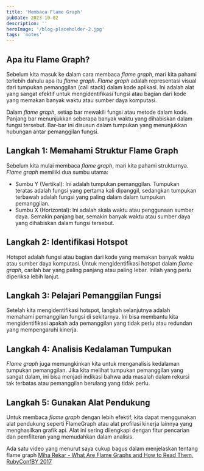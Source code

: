```yaml
---
title: 'Membaca Flame Graph'
pubDate: 2023-10-02
description: ''
heroImage: '/blog-placeholder-2.jpg'
tags: 'notes'
---
```


## Apa itu Flame Graph?

Sebelum kita masuk ke dalam cara membaca _flame graph_, mari kita pahami terlebih dahulu apa itu _flame graph_. _Flame graph_ adalah representasi visual dari tumpukan pemanggilan (call stack) dalam kode aplikasi. Ini adalah alat yang sangat efektif untuk mengidentifikasi fungsi atau bagian dari kode yang memakan banyak waktu atau sumber daya komputasi.

Dalam _flame graph_, setiap bar mewakili fungsi atau metode dalam kode. Panjang bar menunjukkan seberapa banyak waktu yang dihabiskan dalam fungsi tersebut. Bar-bar ini disusun dalam tumpukan yang menunjukkan hubungan antar pemanggilan fungsi.

## Langkah 1: Memahami Struktur Flame Graph

Sebelum kita mulai membaca _flame graph_, mari kita pahami strukturnya. _Flame graph_ memiliki dua sumbu utama:

- Sumbu Y (Vertikal): Ini adalah tumpukan pemanggilan. Tumpukan teratas adalah fungsi yang pertama kali dipanggil, sedangkan tumpukan terbawah adalah fungsi yang paling dalam dalam tumpukan pemanggilan.
- Sumbu X (Horizontal): Ini adalah skala waktu atau penggunaan sumber daya. Semakin panjang bar, semakin banyak waktu atau sumber daya yang dihabiskan dalam fungsi tersebut.

## Langkah 2: Identifikasi Hotspot

Hotspot adalah fungsi atau bagian dari kode yang memakan banyak waktu atau sumber daya komputasi. Untuk mengidentifikasi hotspot dalam _flame graph_, carilah bar yang paling panjang atau paling lebar. Inilah yang perlu diperiksa lebih lanjut.

## Langkah 3: Pelajari Pemanggilan Fungsi

Setelah kita mengidentifikasi hotspot, langkah selanjutnya adalah memahami pemanggilan fungsi di sekitarnya. Ini bisa membantu kita mengidentifikasi apakah ada pemanggilan yang tidak perlu atau redundan yang mempengaruhi kinerja.

## Langkah 4: Analisis Kedalaman Tumpukan

_Flame graph_ juga memungkinkan kita untuk menganalisis kedalaman tumpukan pemanggilan. Jika kita melihat tumpukan pemanggilan yang sangat dalam, ini bisa menjadi indikasi bahwa ada masalah dalam rekursi tak terbatas atau pemanggilan berulang yang tidak perlu.

## Langkah 5: Gunakan Alat Pendukung

Untuk membaca _flame graph_ dengan lebih efektif, kita dapat menggunakan alat pendukung seperti FlameGraph atau alat profilasi kinerja lainnya yang menghasilkan grafik api. Alat ini sering dilengkapi dengan fitur pencarian dan pemfilteran yang memudahkan dalam analisis.

Ada satu video yang menurut saya cukup bagus dalam menjelaskan tentang flame graph [Miha Rekar - What Are Flame Graphs and How to Read Them, RubyConfBY 2017](https://www.youtube.com/watch?v=6uKZXIwd6M0&pp=ygULZmxhbWUgZ3JhcGg%3D)